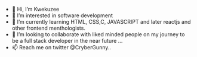 - 👋 Hi, I’m Kwekuzee
- 👀 I’m interested in software development
- 🌱 I’m currently learning HTML, CSS,C, JAVASCRIPT and later reactjs and other frontend menthologists. 
- 💞️ I’m looking to collaborate with liked minded people on my journey to be a full stack developer in the near future ...
- 📫 Reach me on twitter @CryberGunny..

<!---
Kwekuzee/Kwekuzee is a ✨ special ✨ repository because its `README.md` (this file) appears on your GitHub profile.
You can click the Preview link to take a look at your changes.
--->
